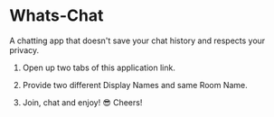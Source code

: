 # Whats-Chat

A chatting app that doesn't save your chat history and respects your privacy.

1. Open up two tabs of this application link. 

2. Provide two different Display Names and same Room Name. 

3. Join, chat and enjoy! 😎 Cheers!
